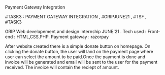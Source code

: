Payment Gateway Integration


#TASK3 : PAYMENT GATEWAY INTEGRATION  , #GRIPJUNE21  ,  #TSF  ,  #TASK3


GRIP Web developement and design internship JUNE'21 . Tech used : Front-end : HTML,CSS,PHP. Payment gateway : razorpay

After website created there is a simple donate button on homepage. On clicking 
the donate button, the user will land on the payment page where 
user can select the amount to be paid.Once the payment is done and invoice will be generated and 
email will be sent to the user for the payment received. The 
invoice will contain the reciept of amount.


